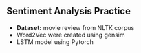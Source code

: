## Sentiment Analysis Practice

- **Dataset:** movie review from NLTK corpus
- Word2Vec were created using gensim
- LSTM model using Pytorch
